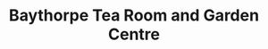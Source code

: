 ---
title: "Baythorpe Tea Room and Garden Centre"
url: /boston/baythorpe-tea-room-and-garden-centre/
shop: Garten-Center
---